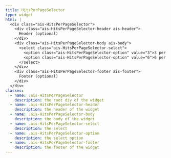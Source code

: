 ```yaml
---
title: HitsPerPageSelector
type: widget
html: |
  <div class="ais-HitsPerPageSelector">
    <div class="ais-HitsPerPageSelector-header ais-header">
      Header (optional)
    </div>
    <div class="ais-HitsPerPageSelector-body ais-body">
      <select class="ais-HitsPerPageSelector-select">
        <option class="ais-HitsPerPageSelector-option" value="3">3 per page</option>
        <option class="ais-HitsPerPageSelector-option" value="6">6 per page</option>
      </select>
    </div>
    <div class="ais-HitsPerPageSelector-footer ais-footer">
      Footer (optional)
    </div>
  </div>
classes:
  - name: .ais-HitsPerPageSelector
    description: the root div of the widget
  - name: .ais-HitsPerPageSelector-header
    description: the header of the widget
  - name: .ais-HitsPerPageSelector-body
    description: the body of the widget
  - name: .ais-HitsPerPageSelector-select
    description: the select
  - name: .ais-HitsPerPageSelector-option
    description: the select option
  - name: .ais-HitsPerPageSelector-footer
    description: the footer of the widget
---
```

